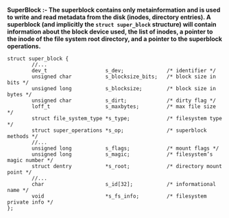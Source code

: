 **SuperBlock :- The superblock contains only metainformation and is used to write and read metadata from the disk (inodes, directory entries). A superblock (and implicitly the `struct super_block` structure) will contain information about the block device used, the list of inodes, a pointer to the inode of the file system root directory, and a pointer to the superblock operations.**

```
struct super_block {
        //...
        dev_t                   s_dev;              /* identifier */
        unsigned char           s_blocksize_bits;   /* block size in bits */
        unsigned long           s_blocksize;        /* block size in bytes */
        unsigned char           s_dirt;             /* dirty flag */
        loff_t                  s_maxbytes;         /* max file size */
        struct file_system_type *s_type;            /* filesystem type */
        struct super_operations *s_op;              /* superblock methods */
        //...
        unsigned long           s_flags;            /* mount flags */
        unsigned long           s_magic;            /* filesystem’s magic number */
        struct dentry           *s_root;            /* directory mount point */
        //...
        char                    s_id[32];           /* informational name */
        void                    *s_fs_info;         /* filesystem private info */
};
```
